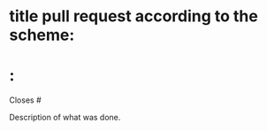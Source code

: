 # title pull request according to the scheme:
# <type>: <short-description>

Closes #<issue-number>

Description of what was done.